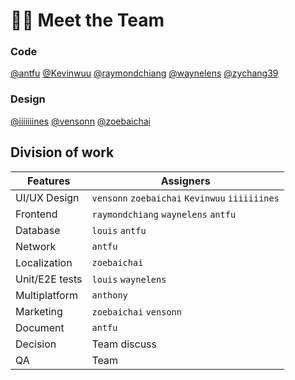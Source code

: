 # 👨‍💻 Meet the Team

### Code

[@antfu](https://github.com/antfu)
[@Kevinwuu](https://github.com/Kevinwuu)
[@raymondchiang](https://github.com/raymondchiang)
[@waynelens](https://github.com/waynelens)
[@zychang39](https://github.com/zychang39)

### Design

[@iiiiiiines](https://github.com/iiiiiiines)
[@vensonn](https://github.com/vensonn)
[@zoebaichai](https://github.com/zoebaichai)

## Division of work

| Features          | Assigners                                       |
| ---               | ---                                             |
| UI/UX Design      | `vensonn` `zoebaichai` `Kevinwuu` `iiiiiiines`  |
| Frontend          | `raymondchiang` `waynelens` `antfu`             |
| Database          | `louis` `antfu`                                 |
| Network           | `antfu`                                         |
| Localization      | `zoebaichai`                                    |
| Unit/E2E tests    | `louis` `waynelens`                             |
| Multiplatform     | `anthony`                                       |
| Marketing         | `zoebaichai` `vensonn`                          |
| Document          | `antfu`                                         |
| Decision          | Team discuss                                    |
| QA                | Team                                            |
